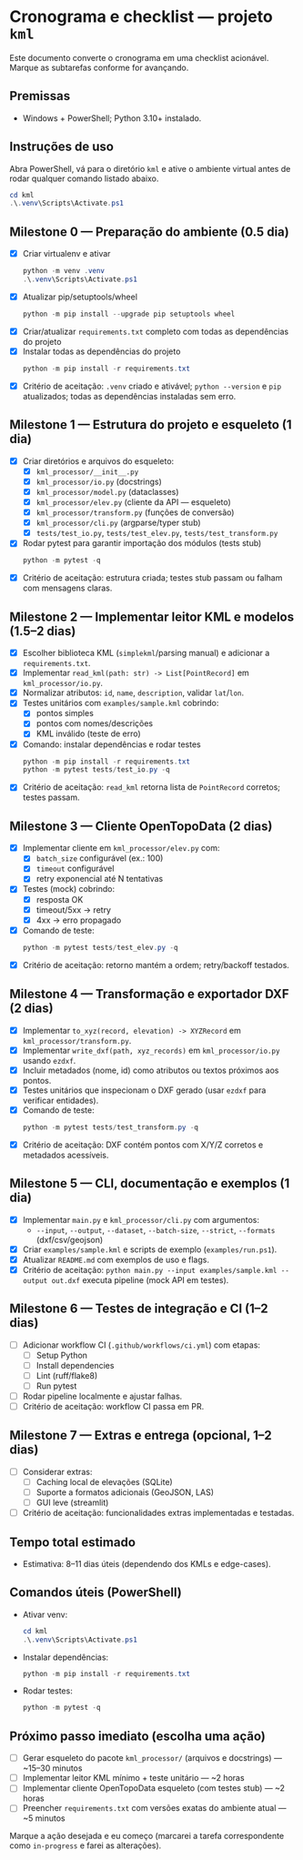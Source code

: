 # Cronograma e checklist — projeto `kml`

Este documento converte o cronograma em uma checklist acionável. Marque as subtarefas conforme for avançando.

Premissas
---------
- Windows + PowerShell; Python 3.10+ instalado.

Instruções de uso
-----------------
Abra PowerShell, vá para o diretório `kml` e ative o ambiente virtual antes de rodar qualquer comando listado abaixo.

```powershell
cd kml
.\.venv\Scripts\Activate.ps1
```

Milestone 0 — Preparação do ambiente (0.5 dia)
----------------------------------------------
- [x] Criar virtualenv e ativar
   ```powershell
   python -m venv .venv
   .\.venv\Scripts\Activate.ps1
   ```
- [x] Atualizar pip/setuptools/wheel
   ```powershell
   python -m pip install --upgrade pip setuptools wheel
   ```
- [x] Criar/atualizar `requirements.txt` completo com todas as dependências do projeto
- [x] Instalar todas as dependências do projeto
   ```powershell
   python -m pip install -r requirements.txt
   ```
- [x] Critério de aceitação: `.venv` criado e ativável; `python --version` e `pip` atualizados; todas as dependências instaladas sem erro.

Milestone 1 — Estrutura do projeto e esqueleto (1 dia)
------------------------------------------------------
- [x] Criar diretórios e arquivos do esqueleto:
   - [x] `kml_processor/__init__.py`
   - [x] `kml_processor/io.py` (docstrings)
   - [x] `kml_processor/model.py` (dataclasses)
   - [x] `kml_processor/elev.py` (cliente da API — esqueleto)
   - [x] `kml_processor/transform.py` (funções de conversão)
   - [x] `kml_processor/cli.py` (argparse/typer stub)
   - [x] `tests/test_io.py`, `tests/test_elev.py`, `tests/test_transform.py`
- [x] Rodar pytest para garantir importação dos módulos (tests stub)
   ```powershell
   python -m pytest -q
   ```
- [x] Critério de aceitação: estrutura criada; testes stub passam ou falham com mensagens claras.

Milestone 2 — Implementar leitor KML e modelos (1.5–2 dias)
----------------------------------------------------------
- [x] Escolher biblioteca KML (`simplekml`/parsing manual) e adicionar a `requirements.txt`.
- [x] Implementar `read_kml(path: str) -> List[PointRecord]` em `kml_processor/io.py`.
- [x] Normalizar atributos: `id`, `name`, `description`, validar `lat`/`lon`.
- [x] Testes unitários com `examples/sample.kml` cobrindo:
   - [x] pontos simples
   - [x] pontos com nomes/descrições
   - [x] KML inválido (teste de erro)
- [x] Comando: instalar dependências e rodar testes
   ```powershell
   python -m pip install -r requirements.txt
   python -m pytest tests/test_io.py -q
   ```
- [x] Critério de aceitação: `read_kml` retorna lista de `PointRecord` corretos; testes passam.

Milestone 3 — Cliente OpenTopoData (2 dias)
------------------------------------------
- [x] Implementar cliente em `kml_processor/elev.py` com:
   - [x] `batch_size` configurável (ex.: 100)
   - [x] `timeout` configurável
   - [x] retry exponencial até N tentativas
- [x] Testes (mock) cobrindo:
   - [x] resposta OK
   - [x] timeout/5xx -> retry
   - [x] 4xx -> erro propagado
- [x] Comando de teste:
   ```powershell
   python -m pytest tests/test_elev.py -q
   ```
- [x] Critério de aceitação: retorno mantém a ordem; retry/backoff testados.

Milestone 4 — Transformação e exportador DXF (2 dias)
--------------------------------------------------
- [x] Implementar `to_xyz(record, elevation) -> XYZRecord` em `kml_processor/transform.py`.
- [x] Implementar `write_dxf(path, xyz_records)` em `kml_processor/io.py` usando `ezdxf`.
- [x] Incluir metadados (nome, id) como atributos ou textos próximos aos pontos.
- [x] Testes unitários que inspecionam o DXF gerado (usar `ezdxf` para verificar entidades).
- [x] Comando de teste:
   ```powershell
   python -m pytest tests/test_transform.py -q
   ```
- [x] Critério de aceitação: DXF contém pontos com X/Y/Z corretos e metadados acessíveis.

Milestone 5 — CLI, documentação e exemplos (1 dia)
-----------------------------------------------
- [x] Implementar `main.py` e `kml_processor/cli.py` com argumentos:
   - `--input`, `--output`, `--dataset`, `--batch-size`, `--strict`, `--formats` (dxf/csv/geojson)
- [x] Criar `examples/sample.kml` e scripts de exemplo (`examples/run.ps1`).
- [x] Atualizar `README.md` com exemplos de uso e flags.
- [x] Critério de aceitação: `python main.py --input examples/sample.kml --output out.dxf` executa pipeline (mock API em testes).

Milestone 6 — Testes de integração e CI (1–2 dias)
-----------------------------------------------
- [ ] Adicionar workflow CI (`.github/workflows/ci.yml`) com etapas:
   - [ ] Setup Python
   - [ ] Install dependencies
   - [ ] Lint (ruff/flake8)
   - [ ] Run pytest
- [ ] Rodar pipeline localmente e ajustar falhas.
- [ ] Critério de aceitação: workflow CI passa em PR.

Milestone 7 — Extras e entrega (opcional, 1–2 dias)
-------------------------------------------------
- [ ] Considerar extras:
   - [ ] Caching local de elevações (SQLite)
   - [ ] Suporte a formatos adicionais (GeoJSON, LAS)
   - [ ] GUI leve (streamlit)
- [ ] Critério de aceitação: funcionalidades extras implementadas e testadas.

Tempo total estimado
--------------------
- Estimativa: 8–11 dias úteis (dependendo dos KMLs e edge-cases).

Comandos úteis (PowerShell)
--------------------------
- Ativar venv:
   ```powershell
   cd kml
   .\.venv\Scripts\Activate.ps1
   ```
- Instalar dependências:
   ```powershell
   python -m pip install -r requirements.txt
   ```
- Rodar testes:
   ```powershell
   python -m pytest -q
   ```

Próximo passo imediato (escolha uma ação)
-----------------------------------------
- [ ] Gerar esqueleto do pacote `kml_processor/` (arquivos e docstrings) — ~15–30 minutos
- [ ] Implementar leitor KML mínimo + teste unitário — ~2 horas
- [ ] Implementar cliente OpenTopoData esqueleto (com testes stub) — ~2 horas
- [ ] Preencher `requirements.txt` com versões exatas do ambiente atual — ~5 minutos

Marque a ação desejada e eu começo (marcarei a tarefa correspondente como `in-progress` e farei as alterações).

